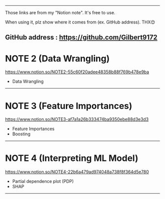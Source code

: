 -------------------------------------------------------------------------
Those links are from my "Notion note". It's free to use.

When using it, plz show where it comes from (ex. GitHub address). THX😊

GitHub address : https://github.com/Gilbert9172
-------------------------------------------------------------------------

# NOTE 2 (Data Wrangling)

https://www.notion.so/NOTE2-55c60f20adee48358b88f769b478e9ba
- Data Wrangling
-------------------------------------------------------------------------
# NOTE 3 (Feature Importances)

https://www.notion.so/NOTE3-af7a1a26b333474ba9350ebe88d3e3d3
- Feature Importances
- Boosting
-------------------------------------------------------------------------

# NOTE 4 (Interpreting ML Model)

https://www.notion.so/NOTE4-22b6a479ad974048a738f8f364d5e780
- Partial dependence plot (PDP)
- SHAP
-------------------------------------------------------------------------
